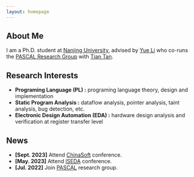 ```yaml
---
layout: homepage
---
```


## About Me

I am a Ph.D. student at [Nanjing University](https://www.nju.edu.cn/en/), advised by [Yue Li](https://cs.nju.edu.cn/yueli/) who co-runs the [PASCAL Research Group](https://pascal-lab.net/) with [Tian Tan](https://cs.nju.edu.cn/tiantan/).

## Research Interests

- **Programing Language (PL) :** programing language theory, design and implementation
- **Static Program Analysis :** dataflow analysis, pointer analysis, taint analysis, bug detection, etc.
- **Electronic Design Automation (EDA) :** hardware design analysis and verification at register transfer level

## News

- **[Sept. 2023]** Attend [ChinaSoft](https://chinasoft.ccf.org.cn/) conference.
- **[May. 2023]** Attend [ISEDA](https://www.aconf.org/conf_190991.html) conference.
- **[Jul. 2022]** Join [PASCAL](https://pascal-lab.net/) research group.

<!-- {% include_relative _includes/publications.md %}

{% include_relative _includes/services.md %} -->
